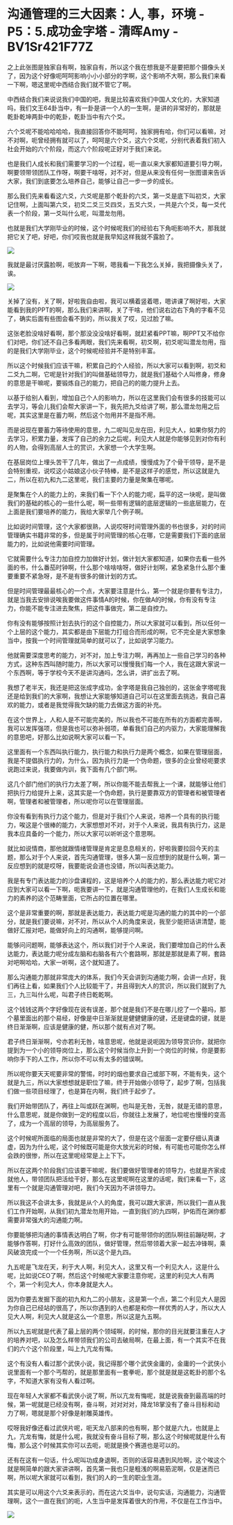 # 沟通管理的三大因素：人, 事，环境 - P5：5.成功金字塔 - 清晖Amy - BV1Sr421F77Z

之上此张图是独家自有啊，独家自有，所以这个我在想我是不是要把那个摄像头关了，因为这个好像呃呵呵影响小小小部分的字啊，这个影响不大啊，那么我们来看一下啊，嗯这里呢中西结合我们就不管它了啊。

中西结合我们来说说我们中国的吧，我是比较喜欢我们中国人文化的，大家知道吗，我们文王64卦当中，有一卦是讲一个人的一生啊，是讲的非常好的，那就是乾卦乾坤两卦中的乾卦，乾卦当中有六个爻。

六个爻呢不能哈哈哈哈，我直接回答你不能呵呵，独家拥有哈，你们可以看嘛，对不对啊，呃曾经拥有就可以了，呵呵是六个爻，这六个爻呢，分别代表着我们初入社会开始的六个阶段，而这六个阶段呢正好对于我们来说。

也是我们人成长和我们需要学习的一个过程，呃一直以来大家都知道要引导力啊，啊要领带领团队工作呀，啊要干啥呀，对不对，但是从来没有任何一张图谱来告诉大家，我们到底要怎么培养自己，能够让自己一步一步的成长。

那么我们先来看看这六爻，六爻呢是那个乾卦的六爻，第一爻是底下叫初爻，大家记住啊，上面叫第六爻，初爻二爻三爻四爻，五爻六爻，一共是六个爻，每一爻代表一个阶段，第一爻叫什么呢，叫潜龙勿用。

也就是我们大学刚毕业的时候，这个时候呢我们的经验右下角呃影响不大，那我就把它关了吧，好吧，你们哎我也就是我早知这样我就不露脸了。



![](img/dc7adff77025e3b8ae53c90fd2588d21_1.png)

我就是最讨厌露脸啊，呃放弃一下啊，嗯我看一下我怎么关掉，我把摄像头关了，诶。

![](img/dc7adff77025e3b8ae53c90fd2588d21_3.png)

关掉了没有，关了啊，好啦我自由啦，我可以横着竖着嗯，嗯讲课了啊好啦，大家能看到我的PPT的啊，那么我们来讲啊，关了干啥，他们说右边右下角的字看不见了，确实后面有些图会看不到的，所以我关了哎，见过脸了嘛。

这张老脸没啥好看啊，那个那没没没啥好看啊，就赶紧看PPT嘛，啊PPT又不给你们对吧，你们还不自己多看两眼，我们先来看啊，初爻啊，初爻呢叫潜龙勿用，指的是我们大学刚毕业，这个时候呢经验并不是特别丰富。

所以这个时候我们应该干嘛，积累自己的个人经验，所以大家可以看到啊，初爻和二爻九二啊，它呢是针对我们的叫做基础领导力，就是我们基础个人叫修身，修身的意思是干嘛呢，要锻炼自己的能力，把自己的的能力提升上去。

以基于给别人看到，增加自己个人的影响力，所以在这里我们会有很多的技能可以去学习，等会儿我们会帮大家讲一下，我先把九爻给讲了啊，那么潜龙勿用之后呢，其实这里是在蓄力啊，然后这个勿用并不是指不用。

而是说现在要蓄力等待使用的意思，九二呢叫见龙在田，利见大人，如果你努力的去学习，积累力量，发挥了自己的余力之后呢，利见大人就是你能够见到对你有利的人物，会得到高层人士的赏识，大家想一个大学生啊。

在基层岗位上埋头苦干了几年，做出了一点成绩，慢慢成为了个骨干领导，是不是会特别重视，说哎这小姑娘这小伙子特棒，是不是这样子的感觉，所以这就是九二，所以在初九和九二这里呢，我们主要的力量是聚集在哪呢。

是聚集在个人的能力上的，来我们看一下个人的能力呢，扁平的这一块呢，是叫做我们的基础的核心的一些什么呢，啊一些带有逻辑的底层逻辑的一些底层能力，在上面是我们要培养的能力，我给大家举几个例子啊。

比如说时间管理，这个大家都很熟，人说哎呀时间管理外面的书也很多，对的时间管理确实书籍非常的多，但是属于时间管理的核心在哪，它是需要我们下面的底层能力的，比如说他需要时间管理。

它就需要什么专注力加自控力加做好计划，做计划大家都知道，如果你去看一些外面的书，什么番茄时钟啊，什么那个啥啥啥呀，做好计划啊，紧急紧急什么那个重要重要不紧急呀，是不是有很多的做计划的方式。

但是时间管理最最核心的一个点，大家要注意是什么，第一个就是你要有专注力，就是当我去安排说唉我要做这件事情A的时候，你在做A的时候，你有没有专注力，你能不能专注进去聚焦，把这件事做完，第二是自控力。

你有没有能够按照计划去执行的这个自控能力，所以大家就可以看到，所以任何一个上层的这个能力，其实都是由下层能力打组合而形成的啊，它不完全是大家想象当中，按我一个时间管理就简单的就可以了，比如说学习能力。

他就需要深度思考的能力，对不对，加上专注力啊，再再加上一些自己学习的各种方式，这种东西叫随时能力，所以大家可以慢慢我们每一个人，我在这跟大家说一个东西啊，等于学校今天不是讲沟通吗，怎么讲，讲扩出去了啊。

我想了老半天，我还是把这张成字成功，金字塔是我自己独创的，这张金字塔呢我还是给到我们的大家啊，我想让大家能够知道自己可以在这里面去挑选，我自己喜欢的能力，或者是我觉得我欠缺的能力去做这方面的补充。

在这个世界上，人和人是不可能完美的，所以我也不可能在所有的方面都完善啊，我可以发挥强项，但是我也可以弥补弱项，单看我们自己的内驱力，大家能理解我的意思吧，好那么比如说啊大家可以看一下。

这里面有一个东西叫执行能力，执行能力和执行力是两个概念，如果在管理层面，我是不提倡执行力的，为什么，因为执行力是一个伪命题，很多的企业曾经呃要求说跑过来说，我要做内训，我下面有几个部门啊。

这几个部门他们的执行力太差了啊，所以你能不能去帮我上一个课，就能够让他们把执行力给提升上来，这其实是一个伪命题，执行是要靠双方的管理者和被管理者啊，管理者和被管理者，所以呢你可以在管理层面。

你没有看到有执行力这个能力，但是对于我们个人来说，培养一个具有的执行能力，唉这是个很棒的能力，大家想想对不对，对于个人来说，我具有执行力，这是我本应具备的一个能力，所以大家可以听听这个意思啊。

就比如说情商，那他就跟情绪管理是肯定是息息相关的，好啦我要拉回今天的主题，那么对于个人来说，首先沟通管理，很多人第一反应想到的就是什么啊，第一反应想到的就是哎呀，我要能说会道也没错，所以叫表达能力。

我是有专门表达能力的沙盘课程的，这是培养个人的能力的，那么表达能力呢它对应到大家可以看一下啊，呃我要讲一下，就是沟通管理他的，在我们人生成长和能力的素养的这个范畴里面，它所占的位置在哪里。

这个是非常重要的啊，那就是表达能力，表达能力呢是沟通的能力的其中的一个部分，就是我们要说嘛，对不对，所以从个人的角度来说，我至少能把话讲清楚，能做好汇报对吧，能做好向上的沟通啊，能够提问啊。

能够问问题啊，能够表达这个，所以我们对于个人来说，我们要增加自己的什么表达能力，表达能力呢分成左脑和右脑各有六个套路啊，那就是那就是素了啊，套路对吧啊哈哈，大家一听啊，这个就知道了。

那么沟通能力那就非常庞大的体系，我们今天会讲到沟通能力啊，会讲一点好，我们再往上看，如果我们个人比较能干了，并且得到大人的赏识，所以我们就到了九三，九三叫什么呢，叫君子终日乾乾啊。

这个钱钱这两个字好像现在说有误差，那个就是我们不是在哪儿挖了一个墓吗，那个墓里面出的那个易经，好像是中日渐渐就是健健健康的键，还是键盘的键，就是终日渐渐啊，应该是健康的健，所以那个就有点对了啊。

君子终日渐渐啊，兮亦若利无咎，啥意思呢，他就是说呃因为领导赏识你，就把你提到为一个小的领导岗位上，那么这个时候当你上升到一个岗位的时候，你是要影响你手下的人工作，所以你不可以有太多的错误啊。

所以呢你要天天呢要非常的警惕，时时的烟也要求自己或部下啊，不能有失，这个就是九三，所以大家想想就是职位了嘛，终于开始做小领导了，起步了啊，包括我们做一些项目经理了，也是算在内啊，我们终于起步了。

我们开始带团队了，再往上叫或跃在渊啊，也叫是无咎，无咎，就是无错的意思，什么意思呢，就是你做到一定的程度以后，你就往上发展了，地位呢也慢慢的变高了，成为一个高层的领导，为高层服务了。

这个时候呢所面临的局面也就是非常的大了，但是在这个层面一定要仔细认真谦虚，因为为什么呢，这个时候既可能是你大放光彩的时候，有可能也可能你怎么样会跌的很惨，所以在这里呢经常是上上下下。

所以在这两个阶段我们应该要干嘛呢，我们要做好管理者的领导力，也就是齐家成就他人，带领团队把活给干好，那么在这里呢啊在这里的话呢，我们来看一下，这里有一个就是沟通管理对吧，我们今天因为不讲领导力。

所以我这不会讲太多，我就是从个人的角度，我可以跟大家讲，所以我们一直从我们工作开始啊，从我们初九潜龙勿用开始，一直到我们的九四啊，护佑而在渊你都需要非常强大的沟通能力啊。

你要能够把沟通的事情表达明白了啊，你才有可能带领你的团队啊往前蹦哒啊，才能够作答啊，打好什么高效的团队，做好管理，然后带领着大家一起去冲锋啊，乘风破浪完成一个一个任务啊，所以这个是九四。

九五呢是飞龙在天，利于大人啊，利见大人，这里又有一个利见大人，这是什么呢，比如说CEO了啊，然后这个时候呢大家要注意你呢，这里的利见大人有两个，第一个利见大人，你本身就是大人。

因为你要去发掘下面的初九和九二的小朋友，这是第一个点，第二个利见大人是因为你自己已经站的很高了，所以你遇到的人也都是和你一样优秀的人才，所以大人见大人啊，利见大人就是这么一个意思，所以这是九五啊。

所以九五呢就是代表了最上层的两个领域啊，的时候，那你的目光就要注重在人才的培养对吧，以及怎么样带领我们的公司去破局啊，在最上面，有一个其实不在我们的六个这个阶段里，叫上九亢龙有悔。

这个有没有人看过那个武侠小说，我记得那个哪个武侠金庸的，金庸的一个武侠小说里面有一个那个丐帮的，就是那里面有一套拳呃，那个就是就是这乾卦的那个名字，不知道大家有没有人看过啊。

现在年轻人大家都不看武侠小说了啊，所以亢龙有悔呢，就是说我奋到最高端的时候，第一呢就是已经没有啊，奋斗啊，对对对对，降龙18掌没有了奋斗目标和动力了啊，嗯就是那个好像是射雕英雄传。

哎呀我好像还看过武侠片呢，呃天龙八部来的也有啊，那个就是六九，也就是上九，亢龙有悔，就是什么呢，我就没有奋斗目标了啊，那么这个时候呢就是什么有悔，那么这个时候其实你可以去呃，呃就是换个赛道也是可以的。

还有在这有一句话，什么呢叫功成身退啊，否则的话容易遇到风险啊，这个唉这个就是啊简单的跟大家讲讲啊，首先第一我也只是粗浅的啊易筋泥啊，仅是迷而已啊，所以呢大家就可以看到，我们的人的一生的职业生涯。

其实是可以用这个六爻来表示的，而在这六爻当中，说句实话，沟通能力，沟通管理啊，这个一直在我们的呃，人生当中是发挥着很大的作用，不仅是在工作当中。



![](img/dc7adff77025e3b8ae53c90fd2588d21_5.png)